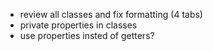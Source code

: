 - review all classes and fix formatting (4 tabs)
- private properties in classes 
- use properties insted of getters?
